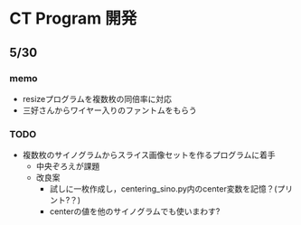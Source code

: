 # CT Program 開発

## 5/30

### memo
- resizeプログラムを複数枚の同倍率に対応
- 三好さんからワイヤー入りのファントムをもらう

### TODO
- 複数枚のサイノグラムからスライス画像セットを作るプログラムに着手
  - 中央ぞろえが課題
  - 改良案
    - 試しに一枚作成し，centering_sino.py内のcenter変数を記憶？(プリント?？)
    - centerの値を他のサイノグラムでも使いまわす?